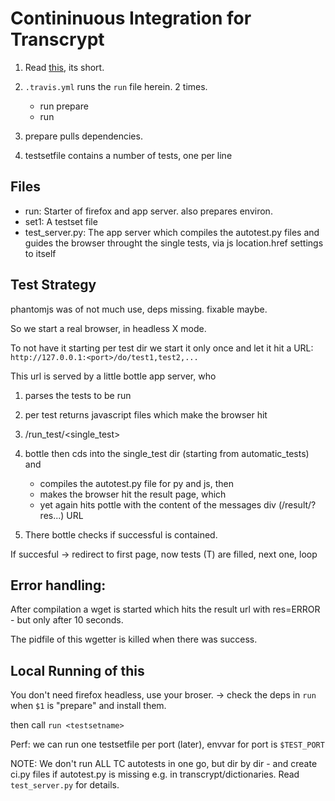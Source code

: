 # Contininuous Integration for Transcrypt


1. Read
   [this](https://github.com/mbonaci/mbo-storm/wiki/Integrate-Travis-CI-with-your-GitHub-repo), its short.


1. `.travis.yml` runs the `run` file herein. 2 times.

    - run prepare
    - run <testsetfile>

1. prepare pulls dependencies.

1. testsetfile contains a number of tests, one per line

## Files

- run: Starter of firefox and app server. also prepares environ.
- set1: A testset file
- test_server.py: The app server which compiles the autotest.py files and
  guides the browser throught the single tests, via js location.href settings
to itself

## Test Strategy

phantomjs was of not much use, deps missing. fixable maybe.

So we start a real browser, in headless X mode.

To not have it starting per test dir we start it only once and let it hit a
URL: `http://127.0.0.1:<port>/do/test1,test2,...`

This url is served by a little bottle app server, who

1. parses the tests to be run
1. per test returns javascript files which make the browser hit
1. /run_test/<single_test>
1. bottle then cds into the single_test dir (starting from automatic_tests) and
    - compiles the autotest.py file for py and js, then
    - makes the browser hit the result page, which
    - yet again hits pottle with the content of the messages div
      (/result/?res...) URL

1. There bottle checks if successful is contained.


If succesful -> redirect to first page, now tests (T) are filled, next one,
loop


## Error handling:

After compilation a wget is started which hits the result url with res=ERROR -
but only after 10 seconds.

The pidfile of this wgetter is killed when there was success.





## Local Running of this

You don't need firefox headless, use your broser.
-> check the deps in `run` when `$1` is "prepare" and install them.

then call `run <testsetname>`


Perf: we can run one testsetfile per port (later), envvar for port is
`$TEST_PORT`


NOTE: We don't run ALL TC autotests in one go, but dir by dir - and create
ci.py files if autotest.py is missing e.g. in transcrypt/dictionaries.
Read `test_server.py` for details.






